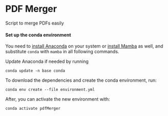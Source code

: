 # PDF Merger

Script to merge PDFs easily

#### Set up the conda environment

You need to [install Anaconda](https://docs.anaconda.com/anaconda/install/index.html) on your system or [install Mamba](https://github.com/mamba-org/mamba) as well, and substitute `conda` with `mamba` in all following commands.

Update Anaconda if needed by running

```
conda update -n base conda
```

To download the dependencies and create the conda environment, run:

```
conda env create --file environment.yml
```

After, you can activate the new environment with:

```
conda activate pdfMerger
```
